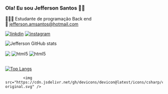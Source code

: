 ### Ola! Eu sou Jefferson Santos 🖐🏽
👨🏽‍💻 Estudante de programação Back end <br>
📧 jefferson.amsantos@hotmail.com <br>
    
[![linkdin](https://img.shields.io/badge/LinkedIn-0077B5?style=for-the-badge&logo=linkedin&logoColor=white)](https://www.linkedin.com/in/jefferson-santos-programador/)
[![instagram](https://img.shields.io/badge/Instagram-E4405F?style=for-the-badge&logo=instagram&logoColor=white)](https://www.instagram.com/jefferson.ams/)

![Jefferson GitHub stats](https://github-readme-stats.vercel.app/api?username=jeffersonams&show_icons=true&theme=blue-green)

<div style="display: inline_block">
<img align="center" img src="https://cdn.jsdelivr.net/gh/devicons/devicon@latest/icons/csharp/csharp-original.svg"/>
<img align="center" alt="html5" src="https://img.shields.io/badge/CSS-239120?&style=for-the-badge&logo=css3&logoColor=white"/>
<img align="center" alt="html5" src="https://img.shields.io/badge/JavaScript-F7DF1E?style=for-the-badge&logo=javascript&logoColor=black" />  
<br><br>
	
 </div> 

[![Top Langs](https://github-readme-stats.vercel.app/api/top-langs/?username=jeffersonams&langs_count=8)](https://github.com/jeffersonams/github-readme-stats)

		

            <img src="https://cdn.jsdelivr.net/gh/devicons/devicon@latest/icons/csharp/csharp-original.svg" />
          
